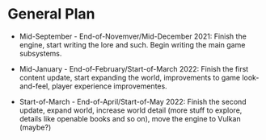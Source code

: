 # General Plan

- Mid-September - End-of-Novemver/Mid-December 2021:
  Finish the engine, start writing the lore and such.
  Begin writing the main game subsystems.

- Mid-January - End-of-February/Start-of-March 2022:
  Finish the first content update, start expanding the world,
  improvements to game look-and-feel, player experience improvementes.

- Start-of-March - End-of-April/Start-of-May 2022:
  Finish the second update, expand world, increase world detail
  (more stuff to explore, details like openable books and so on),
  move the engine to Vulkan (maybe?)
